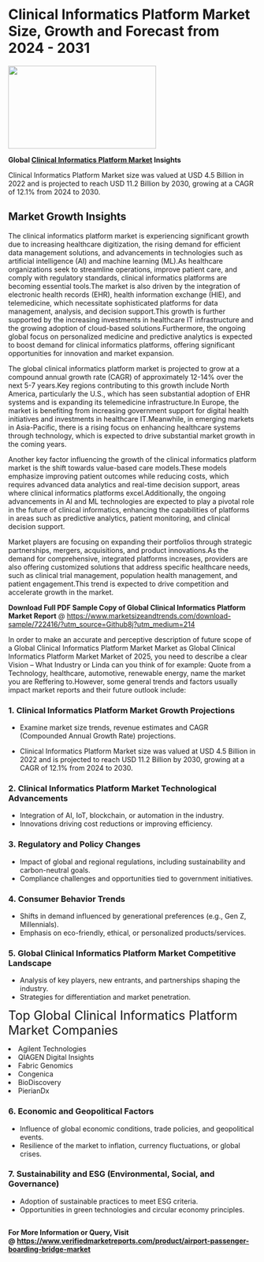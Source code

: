 <H1>Clinical Informatics Platform Market Size, Growth and Forecast from 2024 - 2031</H1><img class="aligncenter size-medium wp-image-584254" src="https://thirdeyenews.in/wp-content/uploads/2024/09/Global-Market-Research-300x168.jpeg" alt="" width="300" height="168" /><p><strong>Global&nbsp;<a href="https://www.marketsizeandtrends.com/download-sample/722416/?utm_source=Github8j?utm_medium=214">Clinical Informatics Platform Market</a> Insights</strong></p><p>Clinical Informatics Platform Market size was valued at USD 4.5 Billion in 2022 and is projected to reach USD 11.2 Billion by 2030, growing at a CAGR of 12.1% from 2024 to 2030.</p><p><h2>Market Growth Insights</h2> <p>The clinical informatics platform market is experiencing significant growth due to increasing healthcare digitization, the rising demand for efficient data management solutions, and advancements in technologies such as artificial intelligence (AI) and machine learning (ML).As healthcare organizations seek to streamline operations, improve patient care, and comply with regulatory standards, clinical informatics platforms are becoming essential tools.The market is also driven by the integration of electronic health records (EHR), health information exchange (HIE), and telemedicine, which necessitate sophisticated platforms for data management, analysis, and decision support.This growth is further supported by the increasing investments in healthcare IT infrastructure and the growing adoption of cloud-based solutions.Furthermore, the ongoing global focus on personalized medicine and predictive analytics is expected to boost demand for clinical informatics platforms, offering significant opportunities for innovation and market expansion.</p> <p>The global clinical informatics platform market is projected to grow at a compound annual growth rate (CAGR) of approximately 12-14% over the next 5-7 years.Key regions contributing to this growth include North America, particularly the U.S., which has seen substantial adoption of EHR systems and is expanding its telemedicine infrastructure.In Europe, the market is benefiting from increasing government support for digital health initiatives and investments in healthcare IT.Meanwhile, in emerging markets in Asia-Pacific, there is a rising focus on enhancing healthcare systems through technology, which is expected to drive substantial market growth in the coming years.</p> <p>Another key factor influencing the growth of the clinical informatics platform market is the shift towards value-based care models.These models emphasize improving patient outcomes while reducing costs, which requires advanced data analytics and real-time decision support, areas where clinical informatics platforms excel.Additionally, the ongoing advancements in AI and ML technologies are expected to play a pivotal role in the future of clinical informatics, enhancing the capabilities of platforms in areas such as predictive analytics, patient monitoring, and clinical decision support.</p> <p>Market players are focusing on expanding their portfolios through strategic partnerships, mergers, acquisitions, and product innovations.As the demand for comprehensive, integrated platforms increases, providers are also offering customized solutions that address specific healthcare needs, such as clinical trial management, population health management, and patient engagement.This trend is expected to drive competition and accelerate growth in the market.</p> <p><span class=""><strong>Download Full PDF Sample Copy of Global Clinical Informatics Platform Market Report</strong> @ <a href="https://www.marketsizeandtrends.com/download-sample/722416/?utm_source=Github8j?utm_medium=214" target="_blank">https://www.marketsizeandtrends.com/download-sample/722416/?utm_source=Github8j?utm_medium=214</a></span></p><p>In order to make an accurate and perceptive description of future scope of a Global&nbsp;Clinical Informatics Platform Market Market as Global&nbsp;Clinical Informatics Platform Market Market of 2025, you need to describe a clear Vision &ndash; What Industry or Linda can you think of for example: Quote from a Technology, healthcare, automotive, renewable energy, name the market you are Reffering to.However, some general trends and factors usually impact market reports and their future outlook include:</p><h3>1.&nbsp;<strong>Clinical Informatics Platform Market Growth Projections</strong></h3><ul><li>Examine market size trends, revenue estimates and CAGR (Compounded Annual Growth Rate) projections.</li><li><p>Clinical Informatics Platform Market size was valued at USD 4.5 Billion in 2022 and is projected to reach USD 11.2 Billion by 2030, growing at a CAGR of 12.1% from 2024 to 2030.</p></li></ul><h3>2.&nbsp;<strong>Clinical Informatics Platform Market Technological Advancements</strong></h3><ul><li>Integration of AI, IoT, blockchain, or automation in the industry.</li><li>Innovations driving cost reductions or improving efficiency.</li></ul><h3>3.&nbsp;<strong>Regulatory and Policy Changes</strong></h3><ul><li>Impact of global and regional regulations, including sustainability and carbon-neutral goals.</li><li>Compliance challenges and opportunities tied to government initiatives.</li></ul><h3>4.&nbsp;<strong>Consumer Behavior Trends</strong></h3><ul><li>Shifts in demand influenced by generational preferences (e.g., Gen Z, Millennials).</li><li>Emphasis on eco-friendly, ethical, or personalized products/services.</li></ul><h3>5.&nbsp;<strong>Global Clinical Informatics Platform Market Competitive Landscape</strong></h3><ul><li>Analysis of key players, new entrants, and partnerships shaping the industry.</li><li>Strategies for differentiation and market penetration.</li></ul><p data-pm-slice="1 1 []"><span style="color: inherit; font-family: inherit; font-size: 25px;">Top Global Clinical Informatics Platform Market Companies</span></p><div class="" data-test-id=""><p><li>Agilent Technologies</li><li> QIAGEN Digital Insights</li><li> Fabric Genomics</li><li> Congenica</li><li> BioDiscovery</li><li> PierianDx</li></p></div><h3>6.&nbsp;<strong>Economic and Geopolitical Factors</strong></h3><ul><li>Influence of global economic conditions, trade policies, and geopolitical events.</li><li>Resilience of the market to inflation, currency fluctuations, or global crises.</li></ul><h3>7.&nbsp;<strong>Sustainability and ESG (Environmental, Social, and Governance)</strong></h3><ul><li>Adoption of sustainable practices to meet ESG criteria.</li><li>Opportunities in green technologies and circular economy principles.</li></ul><h2><strong style="font-size: 14px;">For More Information or Query, Visit @&nbsp;</strong><a style="background-color: #ffffff; font-size: 14px;" href="https://www.marketsizeandtrends.com/report/clinical-informatics-platform-market/" target="_blank">https://www.verifiedmarketreports.com/product/airport-passenger-boarding-bridge-market</a></h2>